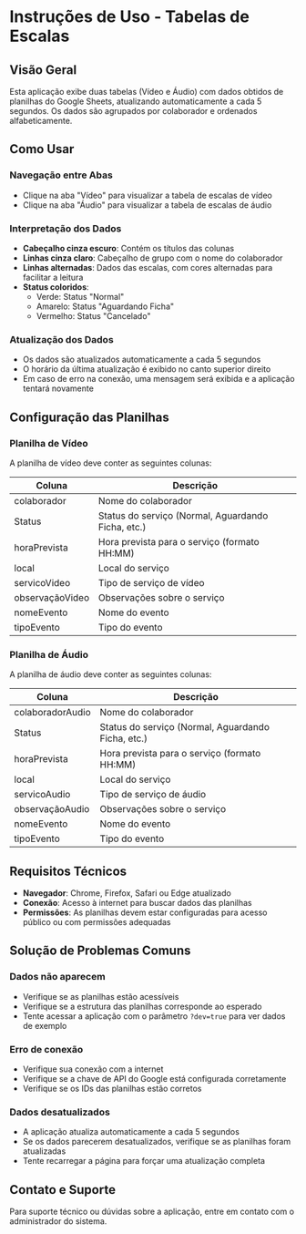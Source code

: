 # Instruções de Uso - Tabelas de Escalas

## Visão Geral

Esta aplicação exibe duas tabelas (Vídeo e Áudio) com dados obtidos de planilhas do Google Sheets, atualizando automaticamente a cada 5 segundos. Os dados são agrupados por colaborador e ordenados alfabeticamente.

## Como Usar

### Navegação entre Abas

- Clique na aba "Vídeo" para visualizar a tabela de escalas de vídeo
- Clique na aba "Áudio" para visualizar a tabela de escalas de áudio

### Interpretação dos Dados

- **Cabeçalho cinza escuro**: Contém os títulos das colunas
- **Linhas cinza claro**: Cabeçalho de grupo com o nome do colaborador
- **Linhas alternadas**: Dados das escalas, com cores alternadas para facilitar a leitura
- **Status coloridos**: 
  - Verde: Status "Normal"
  - Amarelo: Status "Aguardando Ficha"
  - Vermelho: Status "Cancelado"

### Atualização dos Dados

- Os dados são atualizados automaticamente a cada 5 segundos
- O horário da última atualização é exibido no canto superior direito
- Em caso de erro na conexão, uma mensagem será exibida e a aplicação tentará novamente

## Configuração das Planilhas

### Planilha de Vídeo

A planilha de vídeo deve conter as seguintes colunas:

| Coluna | Descrição |
|--------|-----------|
| colaborador | Nome do colaborador |
| Status | Status do serviço (Normal, Aguardando Ficha, etc.) |
| horaPrevista | Hora prevista para o serviço (formato HH:MM) |
| local | Local do serviço |
| servicoVideo | Tipo de serviço de vídeo |
| observaçãoVideo | Observações sobre o serviço |
| nomeEvento | Nome do evento |
| tipoEvento | Tipo do evento |

### Planilha de Áudio

A planilha de áudio deve conter as seguintes colunas:

| Coluna | Descrição |
|--------|-----------|
| colaboradorAudio | Nome do colaborador |
| Status | Status do serviço (Normal, Aguardando Ficha, etc.) |
| horaPrevista | Hora prevista para o serviço (formato HH:MM) |
| local | Local do serviço |
| servicoAudio | Tipo de serviço de áudio |
| observaçãoAudio | Observações sobre o serviço |
| nomeEvento | Nome do evento |
| tipoEvento | Tipo do evento |

## Requisitos Técnicos

- **Navegador**: Chrome, Firefox, Safari ou Edge atualizado
- **Conexão**: Acesso à internet para buscar dados das planilhas
- **Permissões**: As planilhas devem estar configuradas para acesso público ou com permissões adequadas

## Solução de Problemas Comuns

### Dados não aparecem

- Verifique se as planilhas estão acessíveis
- Verifique se a estrutura das planilhas corresponde ao esperado
- Tente acessar a aplicação com o parâmetro `?dev=true` para ver dados de exemplo

### Erro de conexão

- Verifique sua conexão com a internet
- Verifique se a chave de API do Google está configurada corretamente
- Verifique se os IDs das planilhas estão corretos

### Dados desatualizados

- A aplicação atualiza automaticamente a cada 5 segundos
- Se os dados parecerem desatualizados, verifique se as planilhas foram atualizadas
- Tente recarregar a página para forçar uma atualização completa

## Contato e Suporte

Para suporte técnico ou dúvidas sobre a aplicação, entre em contato com o administrador do sistema.

